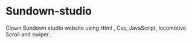 # Sundown-studio
Clown Sundown studio website using Html , Css, JavaScript, locomotive Scroll and swiper.
